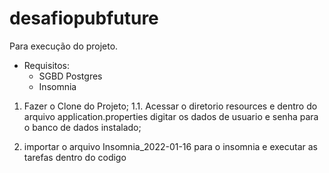 # desafiopubfuture

Para execução do projeto.
- Requisitos:
  * SGBD Postgres
  * Insomnia 

1. Fazer o Clone do Projeto;
  1.1.  Acessar o diretorio resources e dentro do arquivo application.properties digitar os dados de usuario e senha para o banco de dados instalado;

2. importar o arquivo Insomnia_2022-01-16 para o insomnia e executar as tarefas dentro do codigo
 

